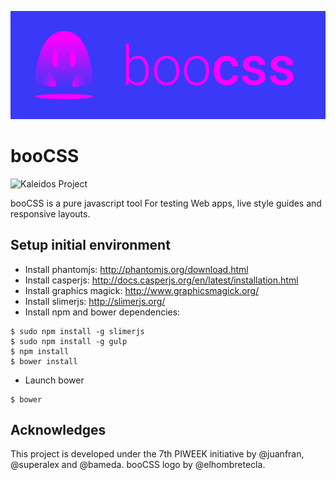![booCSS](https://raw.githubusercontent.com/PIWEEK/booCSS/master/booCSS.png)

booCSS
======
![Kaleidos Project](http://kaleidos.net/static/img/badge.png "Kaleidos Project")

booCSS is a pure javascript tool For testing Web apps, live style guides and responsive layouts.

## Setup initial environment ##

* Install phantomjs: http://phantomjs.org/download.html
* Install casperjs: http://docs.casperjs.org/en/latest/installation.html
* Install graphics magick: http://www.graphicsmagick.org/
* Install slimerjs: http://slimerjs.org/
* Install npm and bower dependencies:
```
$ sudo npm install -g slimerjs
$ sudo npm install -g gulp
$ npm install
$ bower install
```
* Launch bower
```
$ bower
```
## Acknowledges

This project is developed under the 7th PIWEEK initiative by @juanfran, @superalex and @bameda. booCSS logo by @elhombretecla. 
